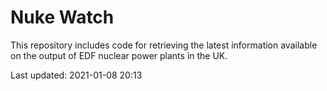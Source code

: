 # Nuke Watch

This repository includes code for retrieving the latest information available on the output of EDF nuclear power plants in the UK.

Last updated: 2021-01-08 20:13